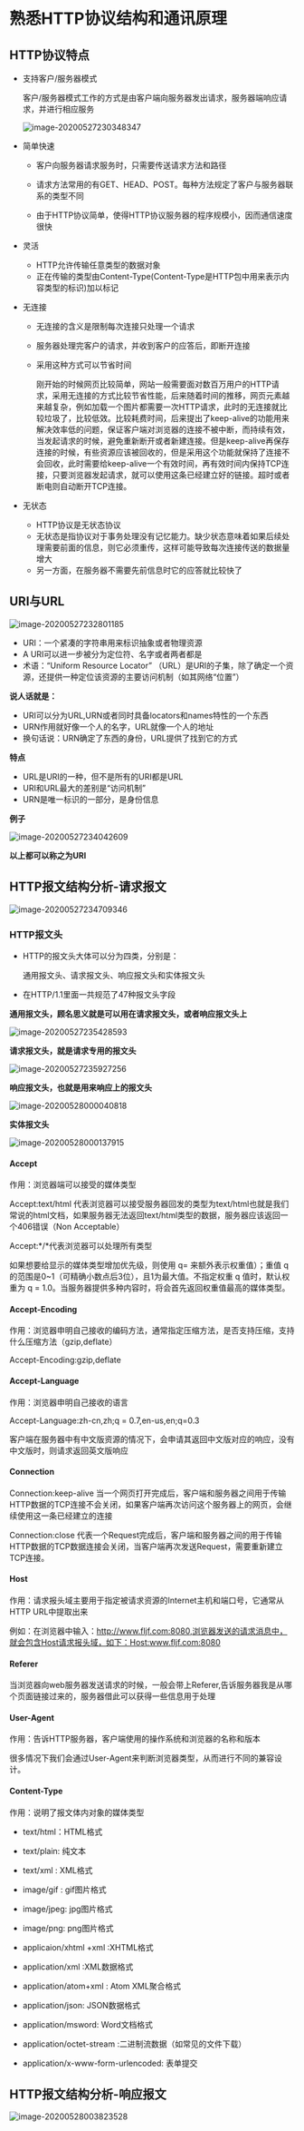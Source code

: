 # 熟悉HTTP协议结构和通讯原理

## HTTP协议特点

+ 支持客户/服务器模式

  客户/服务器模式工作的方式是由客户端向服务器发出请求，服务器端响应请求，并进行相应服务

  ![image-20200527230348347](03.HTTP协议再邂逅.assets/image-20200527230348347.png)

+ 简单快速

  + 客户向服务器请求服务时，只需要传送请求方法和路径

  + 请求方法常用的有GET、HEAD、POST。每种方法规定了客户与服务器联系的类型不同
  + 由于HTTP协议简单，使得HTTP协议服务器的程序规模小，因而通信速度很快

+ 灵活
  + HTTP允许传输任意类型的数据对象
  + 正在传输的类型由Content-Type(Content-Type是HTTP包中用来表示内容类型的标识)加以标记

+ 无连接

  + 无连接的含义是限制每次连接只处理一个请求

  + 服务器处理完客户的请求，并收到客户的应答后，即断开连接

  + 采用这种方式可以节省时间

    刚开始的时候网页比较简单，网站一般需要面对数百万用户的HTTP请求，采用无连接的方式比较节省性能，后来随着时间的推移，网页元素越来越复杂，例如加载一个图片都需要一次HTTP请求，此时的无连接就比较垃圾了，比较低效。比较耗费时间，后来提出了keep-alive的功能用来解决效率低的问题，保证客户端对浏览器的连接不被中断，而持续有效，当发起请求的时候，避免重新断开或者新建连接。但是keep-alive再保存连接的时候，有些资源应该被回收的，但是采用这个功能就保持了连接不会回收，此时需要给keep-alive一个有效时间，再有效时间内保持TCP连接，只要浏览器发起请求，就可以使用这条已经建立好的链接。超时或者断电则自动断开TCP连接。

    

+ 无状态
  + HTTP协议是无状态协议
  + 无状态是指协议对于事务处理没有记忆能力。缺少状态意味着如果后续处理需要前面的信息，则它必须重传，这样可能导致每次连接传送的数据量增大
  + 另一方面，在服务器不需要先前信息时它的应答就比较快了

## URI与URL

![image-20200527232801185](03.HTTP协议再邂逅.assets/image-20200527232801185.png)

+ URI：一个紧凑的字符串用来标识抽象或者物理资源
+ A URI可以进一步被分为定位符、名字或者两者都是
+ 术语：“Uniform Resource Locator” （URL）是URI的子集，除了确定一个资源，还提供一种定位该资源的主要访问机制（如其网络“位置”）

**说人话就是：**

+ URI可以分为URL,URN或者同时具备locators和names特性的一个东西
+ URN作用就好像一个人的名字，URL就像一个人的地址
+ 换句话说：URN确定了东西的身份，URL提供了找到它的方式

**特点**

+ URL是URI的一种，但不是所有的URI都是URL
+ URI和URL最大的差别是“访问机制”
+ URN是唯一标识的一部分，是身份信息



**例子**

![image-20200527234042609](03.HTTP协议再邂逅.assets/image-20200527234042609.png)

**以上都可以称之为URI**



## HTTP报文结构分析-请求报文



![image-20200527234709346](03.HTTP协议再邂逅.assets/image-20200527234709346.png)



### HTTP报文头

+ HTTP的报文头大体可以分为四类，分别是：

  通用报文头、请求报文头、响应报文头和实体报文头

+ 在HTTP/1.1里面一共规范了47种报文头字段

**通用报文头，顾名思义就是可以用在请求报文头，或者响应报文头上**

![image-20200527235428593](03.HTTP协议再邂逅.assets/image-20200527235428593.png)

**请求报文头，就是请求专用的报文头**

![image-20200527235927256](03.HTTP协议再邂逅.assets/image-20200527235927256.png)



**响应报文头，也就是用来响应上的报文头**

![image-20200528000040818](03.HTTP协议再邂逅.assets/image-20200528000040818.png)

**实体报文头**

![image-20200528000137915](03.HTTP协议再邂逅.assets/image-20200528000137915.png)



#### Accept

作用：浏览器端可以接受的媒体类型

Accept:text/html 代表浏览器可以接受服务器回发的类型为text/html也就是我们常说的html文档，如果服务器无法返回text/html类型的数据，服务器应该返回一个406错误（Non Acceptable）

Accept:\*/\*代表浏览器可以处理所有类型

如果想要给显示的媒体类型增加优先级，则使用 q= 来额外表示权重值）；重值 q 的范围是0~1（可精确小数点后3位），且1为最大值。不指定权重 q 值时，默认权重为 q = 1.0。当服务器提供多种内容时，将会首先返回权重值最高的媒体类型。



####  Accept-Encoding

作用：浏览器申明自己接收的编码方法，通常指定压缩方法，是否支持压缩，支持什么压缩方法（gzip,deflate）

Accept-Encoding:gzip,deflate

#### Accept-Language

作用：浏览器申明自己接收的语言

Accept-Language:zh-cn,zh;q = 0.7,en-us,en;q=0.3

客户端在服务器中有中文版资源的情况下，会申请其返回中文版对应的响应，没有中文版时，则请求返回英文版响应



#### Connection

Connection:keep-alive 当一个网页打开完成后，客户端和服务器之间用于传输HTTP数据的TCP连接不会关闭，如果客户端再次访问这个服务器上的网页，会继续使用这一条已经建立的连接

Connection:close 代表一个Request完成后，客户端和服务器之间的用于传输HTTP数据的TCP数据连接会关闭，当客户端再次发送Request，需要重新建立TCP连接。



#### Host

作用：请求报头域主要用于指定被请求资源的Internet主机和端口号，它通常从HTTP URL中提取出来

例如：在浏览器中输入：http://www.fljf.com:8080,浏览器发送的请求消息中，就会包含Host请求报头域，如下：Host:www.fljf.com:8080



#### Referer

当浏览器向web服务器发送请求的时候，一般会带上Referer,告诉服务器我是从哪个页面链接过来的，服务器借此可以获得一些信息用于处理



#### User-Agent

作用：告诉HTTP服务器，客户端使用的操作系统和浏览器的名称和版本

很多情况下我们会通过User-Agent来判断浏览器类型，从而进行不同的兼容设计。



#### Content-Type

作用：说明了报文体内对象的媒体类型

+ text/html：HTML格式

+ text/plain: 纯文本

+ text/xml : XML格式

+ image/gif : gif图片格式

+ image/jpeg: jpg图片格式

+ image/png: png图片格式

+ applicaion/xhtml +xml :XHTML格式

+ application/xml :XML数据格式

+ application/atom+xml : Atom XML聚合格式

+ application/json: JSON数据格式

+ application/msword: Word文档格式

+ application/octet-stream :二进制流数据（如常见的文件下载）

+ application/x-www-form-urlencoded: 表单提交

  

## HTTP报文结构分析-响应报文

![image-20200528003823528](03.HTTP协议再邂逅.assets/image-20200528003823528.png)





